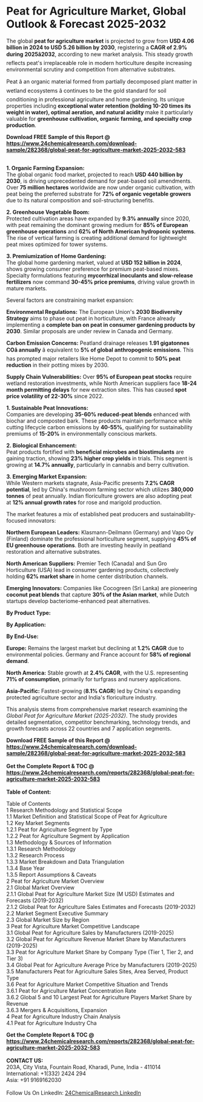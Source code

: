 <h1>Peat for Agriculture Market, Global Outlook &amp; Forecast 2025-2032</h1><p>The global <strong>peat for agriculture market</strong> is projected to grow from <strong>USD 4.06 billion in 2024 to USD 5.26 billion by 2030</strong>, registering a <strong>CAGR of 2.9% during 2025â2032</strong>, according to new market analysis. This steady growth reflects peat's irreplaceable role in modern horticulture despite increasing environmental scrutiny and competition from alternative substrates.</p><p>

</p><p>Peat â an organic material formed from partially decomposed plant matter in wetland ecosystems â continues to be the gold standard for soil conditioning in professional agriculture and home gardening. Its unique properties including <strong>exceptional water retention (holding 10-20 times its weight in water), optimal aeration, and natural acidity</strong> make it particularly valuable for <strong>greenhouse cultivation, organic farming, and specialty crop production</strong>.</p><div><b>Download FREE Sample of this Report @ 
            <a href="https://www.24chemicalresearch.com/download-sample/282368/global-peat-for-agriculture-market-2025-2032-583">
            https://www.24chemicalresearch.com/download-sample/282368/global-peat-for-agriculture-market-2025-2032-583</a></b></div><br><p><strong>1. Organic Farming Expansion:</strong><br>
The global organic food market, projected to reach <strong>USD 440 billion by 2030</strong>, is driving unprecedented demand for peat-based soil amendments. Over <strong>75 million hectares</strong> worldwide are now under organic cultivation, with peat being the preferred substrate for <strong>72% of organic vegetable growers</strong> due to its natural composition and soil-structuring benefits.</p><p><strong>2. Greenhouse Vegetable Boom:</strong><br>
Protected cultivation areas have expanded by <strong>9.3% annually</strong> since 2020, with peat remaining the dominant growing medium for <strong>85% of European greenhouse operations</strong> and <strong>62% of North American hydroponic systems</strong>. The rise of vertical farming is creating additional demand for lightweight peat mixes optimized for tower systems.</p><p><strong>3. Premiumization of Home Gardening:</strong><br>
The global home gardening market, valued at <strong>USD 152 billion in 2024</strong>, shows growing consumer preference for premium peat-based mixes. Specialty formulations featuring <strong>mycorrhizal inoculants and slow-release fertilizers</strong> now command <strong>30-45% price premiums</strong>, driving value growth in mature markets.</p><p>Several factors are constraining market expansion:</p><p><strong>Environmental Regulations:</strong> The European Union's <strong>2030 Biodiversity Strategy</strong> aims to phase out peat in horticulture, with France already implementing a <strong>complete ban on peat in consumer gardening products by 2030</strong>. Similar proposals are under review in Canada and Germany.</p><p><strong>Carbon Emission Concerns:</strong> Peatland drainage releases <strong>1.91 gigatonnes COâ annually</strong> â equivalent to <strong>5% of global anthropogenic emissions</strong>. This has prompted major retailers like Home Depot to commit to <strong>50% peat reduction</strong> in their potting mixes by 2030.</p><p><strong>Supply Chain Vulnerabilities:</strong> Over <strong>95% of European peat stocks</strong> require wetland restoration investments, while North American suppliers face <strong>18-24 month permitting delays</strong> for new extraction sites. This has caused <strong>spot price volatility of 22-30%</strong> since 2022.</p><p><strong>1. Sustainable Peat Innovations:</strong><br>
Companies are developing <strong>35-60% reduced-peat blends</strong> enhanced with biochar and composted bark. These products maintain performance while cutting lifecycle carbon emissions by <strong>40-55%</strong>, qualifying for sustainability premiums of <strong>15-20%</strong> in environmentally conscious markets.</p><p><strong>2. Biological Enhancement:</strong><br>
Peat products fortified with <strong>beneficial microbes and biostimulants</strong> are gaining traction, showing <strong>23% higher crop yields</strong> in trials. This segment is growing at <strong>14.7% annually</strong>, particularly in cannabis and berry cultivation.</p><p><strong>3. Emerging Market Expansion:</strong><br>
While Western markets stagnate, Asia-Pacific presents <strong>7.2% CAGR potential</strong>, led by China's mushroom farming sector which utilizes <strong>380,000 tonnes</strong> of peat annually. Indian floriculture growers are also adopting peat at <strong>12% annual growth rates</strong> for rose and marigold production.</p><p>The market features a mix of established peat producers and sustainability-focused innovators:</p><p><strong>Northern European Leaders:</strong> Klasmann-Deilmann (Germany) and Vapo Oy (Finland) dominate the professional horticulture segment, supplying <strong>45% of EU greenhouse operations</strong>. Both are investing heavily in peatland restoration and alternative substrates.</p><p><strong>North American Suppliers:</strong> Premier Tech (Canada) and Sun Gro Horticulture (USA) lead in consumer gardening products, collectively holding <strong>62% market share</strong> in home center distribution channels.</p><p><strong>Emerging Innovators:</strong> Companies like Cocogreen (Sri Lanka) are pioneering <strong>coconut peat blends</strong> that capture <strong>30% of the Asian market</strong>, while Dutch startups develop bacteriome-enhanced peat alternatives.</p><p><strong>By Product Type:</strong></p><p><strong>By Application:</strong></p><p><strong>By End-Use:</strong></p><p><strong>Europe:</strong> Remains the largest market but declining at <strong>1.2% CAGR</strong> due to environmental policies. Germany and France account for <strong>58% of regional demand</strong>.</p><p><strong>North America:</strong> Stable growth at <strong>2.4% CAGR</strong>, with the U.S. representing <strong>71% of consumption</strong>, primarily for turfgrass and nursery applications.</p><p><strong>Asia-Pacific:</strong> Fastest-growing (<strong>8.1% CAGR</strong>) led by China's expanding protected agriculture sector and India's floriculture industry.</p><p>This analysis stems from comprehensive market research examining the <em>Global Peat for Agriculture Market (2025-2032)</em>. The study provides detailed segmentation, competitor benchmarking, technology trends, and growth forecasts across 22 countries and 7 application segments.</p><div><b>Download FREE Sample of this Report @ 
            <a href="https://www.24chemicalresearch.com/download-sample/282368/global-peat-for-agriculture-market-2025-2032-583">
            https://www.24chemicalresearch.com/download-sample/282368/global-peat-for-agriculture-market-2025-2032-583</a></b></div><br><div><b>Get the Complete Report & TOC @ 
            <a href="https://www.24chemicalresearch.com/reports/282368/global-peat-for-agriculture-market-2025-2032-583">
            https://www.24chemicalresearch.com/reports/282368/global-peat-for-agriculture-market-2025-2032-583</a></b></div><br>
            <b>Table of Content:</b><p>Table of Contents<br />
1 Research Methodology and Statistical Scope<br />
1.1 Market Definition and Statistical Scope of Peat for Agriculture<br />
1.2 Key Market Segments<br />
1.2.1 Peat for Agriculture Segment by Type<br />
1.2.2 Peat for Agriculture Segment by Application<br />
1.3 Methodology & Sources of Information<br />
1.3.1 Research Methodology<br />
1.3.2 Research Process<br />
1.3.3 Market Breakdown and Data Triangulation<br />
1.3.4 Base Year<br />
1.3.5 Report Assumptions & Caveats<br />
2 Peat for Agriculture Market Overview<br />
2.1 Global Market Overview<br />
2.1.1 Global Peat for Agriculture Market Size (M USD) Estimates and Forecasts (2019-2032)<br />
2.1.2 Global Peat for Agriculture Sales Estimates and Forecasts (2019-2032)<br />
2.2 Market Segment Executive Summary<br />
2.3 Global Market Size by Region<br />
3 Peat for Agriculture Market Competitive Landscape<br />
3.1 Global Peat for Agriculture Sales by Manufacturers (2019-2025)<br />
3.2 Global Peat for Agriculture Revenue Market Share by Manufacturers (2019-2025)<br />
3.3 Peat for Agriculture Market Share by Company Type (Tier 1, Tier 2, and Tier 3)<br />
3.4 Global Peat for Agriculture Average Price by Manufacturers (2019-2025)<br />
3.5 Manufacturers Peat for Agriculture Sales Sites, Area Served, Product Type<br />
3.6 Peat for Agriculture Market Competitive Situation and Trends<br />
3.6.1 Peat for Agriculture Market Concentration Rate<br />
3.6.2 Global 5 and 10 Largest Peat for Agriculture Players Market Share by Revenue<br />
3.6.3 Mergers & Acquisitions, Expansion<br />
4 Peat for Agriculture Industry Chain Analysis<br />
4.1 Peat for Agriculture Industry Cha</p><div><b>Get the Complete Report & TOC @ 
            <a href="https://www.24chemicalresearch.com/reports/282368/global-peat-for-agriculture-market-2025-2032-583">
            https://www.24chemicalresearch.com/reports/282368/global-peat-for-agriculture-market-2025-2032-583</a></b></div><br><b>CONTACT US:</b><br>
            203A, City Vista, Fountain Road, Kharadi, Pune, India - 411014<br>
            International: +1(332) 2424 294<br>
            Asia: +91 9169162030 <br><br>
            Follow Us On LinkedIn: <a href="https://www.linkedin.com/company/24chemicalresearch/">24ChemicalResearch LinkedIn</a>
